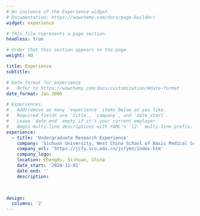 ```yaml
---
# An instance of the Experience widget.
# Documentation: https://wowchemy.com/docs/page-builder/
widget: experience

# This file represents a page section.
headless: true

# Order that this section appears on the page.
weight: 40

title: Experience
subtitle:

# Date format for experience
#   Refer to https://wowchemy.com/docs/customization/#date-format
date_format: Jan 2006

# Experiences.
#   Add/remove as many `experience` items below as you like.
#   Required fields are `title`, `company`, and `date_start`.
#   Leave `date_end` empty if it's your current employer.
#   Begin multi-line descriptions with YAML's `|2-` multi-line prefix.
experience:
  - title: 'Undergraduate Research Experience'
    company: 'Sichuan University, West China School of Basic Medical Sciences & Forensic Medicine'
    company_url: 'https://jcfy.scu.edu.cn/jcfyen/index.htm'
    company_logo: 
    location: Chengdu, Sichuan, China
    date_start: '2020-11-01'
    date_end: ''
    description: 

 

design:
  columns: '2'
---
```


